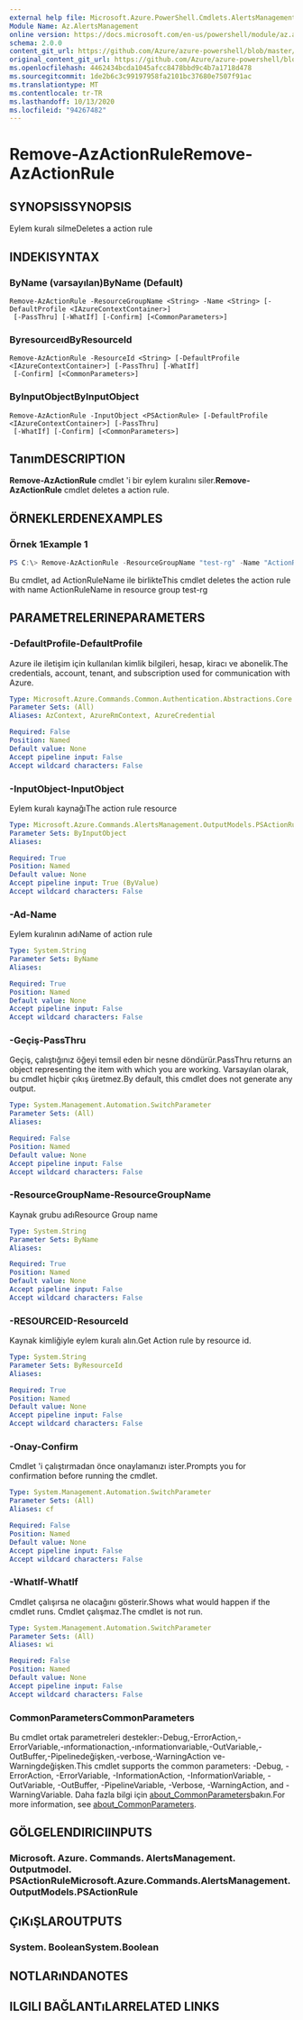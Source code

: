 ```yaml
---
external help file: Microsoft.Azure.PowerShell.Cmdlets.AlertsManagement.dll-Help.xml
Module Name: Az.AlertsManagement
online version: https://docs.microsoft.com/en-us/powershell/module/az.alertsmanagement/remove-azactionrule
schema: 2.0.0
content_git_url: https://github.com/Azure/azure-powershell/blob/master/src/AlertsManagement/AlertsManagement/help/Remove-AzActionRule.md
original_content_git_url: https://github.com/Azure/azure-powershell/blob/master/src/AlertsManagement/AlertsManagement/help/Remove-AzActionRule.md
ms.openlocfilehash: 4462434bcda1045afcc8478bbd9c4b7a1718d478
ms.sourcegitcommit: 1de2b6c3c99197958fa2101bc37680e7507f91ac
ms.translationtype: MT
ms.contentlocale: tr-TR
ms.lasthandoff: 10/13/2020
ms.locfileid: "94267482"
---
```

# <span data-ttu-id="42bf0-101">Remove-AzActionRule</span><span class="sxs-lookup"><span data-stu-id="42bf0-101">Remove-AzActionRule</span></span>

## <span data-ttu-id="42bf0-102">SYNOPSIS</span><span class="sxs-lookup"><span data-stu-id="42bf0-102">SYNOPSIS</span></span>
<span data-ttu-id="42bf0-103">Eylem kuralı silme</span><span class="sxs-lookup"><span data-stu-id="42bf0-103">Deletes a action rule</span></span>

## <span data-ttu-id="42bf0-104">INDEKI</span><span class="sxs-lookup"><span data-stu-id="42bf0-104">SYNTAX</span></span>

### <span data-ttu-id="42bf0-105">ByName (varsayılan)</span><span class="sxs-lookup"><span data-stu-id="42bf0-105">ByName (Default)</span></span>
```
Remove-AzActionRule -ResourceGroupName <String> -Name <String> [-DefaultProfile <IAzureContextContainer>]
 [-PassThru] [-WhatIf] [-Confirm] [<CommonParameters>]
```

### <span data-ttu-id="42bf0-106">Byresourceıd</span><span class="sxs-lookup"><span data-stu-id="42bf0-106">ByResourceId</span></span>
```
Remove-AzActionRule -ResourceId <String> [-DefaultProfile <IAzureContextContainer>] [-PassThru] [-WhatIf]
 [-Confirm] [<CommonParameters>]
```

### <span data-ttu-id="42bf0-107">ByInputObject</span><span class="sxs-lookup"><span data-stu-id="42bf0-107">ByInputObject</span></span>
```
Remove-AzActionRule -InputObject <PSActionRule> [-DefaultProfile <IAzureContextContainer>] [-PassThru]
 [-WhatIf] [-Confirm] [<CommonParameters>]
```

## <span data-ttu-id="42bf0-108">Tanım</span><span class="sxs-lookup"><span data-stu-id="42bf0-108">DESCRIPTION</span></span>
<span data-ttu-id="42bf0-109">**Remove-AzActionRule** cmdlet 'i bir eylem kuralını siler.</span><span class="sxs-lookup"><span data-stu-id="42bf0-109">**Remove-AzActionRule** cmdlet deletes a action rule.</span></span>

## <span data-ttu-id="42bf0-110">ÖRNEKLERDEN</span><span class="sxs-lookup"><span data-stu-id="42bf0-110">EXAMPLES</span></span>

### <span data-ttu-id="42bf0-111">Örnek 1</span><span class="sxs-lookup"><span data-stu-id="42bf0-111">Example 1</span></span>
```powershell
PS C:\> Remove-AzActionRule -ResourceGroupName "test-rg" -Name "ActionRuleName"
```

<span data-ttu-id="42bf0-112">Bu cmdlet, ad ActionRuleName ile birlikte</span><span class="sxs-lookup"><span data-stu-id="42bf0-112">This cmdlet deletes the action rule with name ActionRuleName in resource group test-rg</span></span>

## <span data-ttu-id="42bf0-113">PARAMETRELERINE</span><span class="sxs-lookup"><span data-stu-id="42bf0-113">PARAMETERS</span></span>

### <span data-ttu-id="42bf0-114">-DefaultProfile</span><span class="sxs-lookup"><span data-stu-id="42bf0-114">-DefaultProfile</span></span>
<span data-ttu-id="42bf0-115">Azure ile iletişim için kullanılan kimlik bilgileri, hesap, kiracı ve abonelik.</span><span class="sxs-lookup"><span data-stu-id="42bf0-115">The credentials, account, tenant, and subscription used for communication with Azure.</span></span>

```yaml
Type: Microsoft.Azure.Commands.Common.Authentication.Abstractions.Core.IAzureContextContainer
Parameter Sets: (All)
Aliases: AzContext, AzureRmContext, AzureCredential

Required: False
Position: Named
Default value: None
Accept pipeline input: False
Accept wildcard characters: False
```

### <span data-ttu-id="42bf0-116">-InputObject</span><span class="sxs-lookup"><span data-stu-id="42bf0-116">-InputObject</span></span>
<span data-ttu-id="42bf0-117">Eylem kuralı kaynağı</span><span class="sxs-lookup"><span data-stu-id="42bf0-117">The action rule resource</span></span>

```yaml
Type: Microsoft.Azure.Commands.AlertsManagement.OutputModels.PSActionRule
Parameter Sets: ByInputObject
Aliases:

Required: True
Position: Named
Default value: None
Accept pipeline input: True (ByValue)
Accept wildcard characters: False
```

### <span data-ttu-id="42bf0-118">-Ad</span><span class="sxs-lookup"><span data-stu-id="42bf0-118">-Name</span></span>
<span data-ttu-id="42bf0-119">Eylem kuralının adı</span><span class="sxs-lookup"><span data-stu-id="42bf0-119">Name of action rule</span></span>

```yaml
Type: System.String
Parameter Sets: ByName
Aliases:

Required: True
Position: Named
Default value: None
Accept pipeline input: False
Accept wildcard characters: False
```

### <span data-ttu-id="42bf0-120">-Geçiş</span><span class="sxs-lookup"><span data-stu-id="42bf0-120">-PassThru</span></span>
<span data-ttu-id="42bf0-121">Geçiş, çalıştığınız öğeyi temsil eden bir nesne döndürür.</span><span class="sxs-lookup"><span data-stu-id="42bf0-121">PassThru returns an object representing the item with which you are working.</span></span> <span data-ttu-id="42bf0-122">Varsayılan olarak, bu cmdlet hiçbir çıkış üretmez.</span><span class="sxs-lookup"><span data-stu-id="42bf0-122">By default, this cmdlet does not generate any output.</span></span>

```yaml
Type: System.Management.Automation.SwitchParameter
Parameter Sets: (All)
Aliases:

Required: False
Position: Named
Default value: None
Accept pipeline input: False
Accept wildcard characters: False
```

### <span data-ttu-id="42bf0-123">-ResourceGroupName</span><span class="sxs-lookup"><span data-stu-id="42bf0-123">-ResourceGroupName</span></span>
<span data-ttu-id="42bf0-124">Kaynak grubu adı</span><span class="sxs-lookup"><span data-stu-id="42bf0-124">Resource Group name</span></span>

```yaml
Type: System.String
Parameter Sets: ByName
Aliases:

Required: True
Position: Named
Default value: None
Accept pipeline input: False
Accept wildcard characters: False
```

### <span data-ttu-id="42bf0-125">-RESOURCEID</span><span class="sxs-lookup"><span data-stu-id="42bf0-125">-ResourceId</span></span>
<span data-ttu-id="42bf0-126">Kaynak kimliğiyle eylem kuralı alın.</span><span class="sxs-lookup"><span data-stu-id="42bf0-126">Get Action rule by resource id.</span></span>

```yaml
Type: System.String
Parameter Sets: ByResourceId
Aliases:

Required: True
Position: Named
Default value: None
Accept pipeline input: False
Accept wildcard characters: False
```

### <span data-ttu-id="42bf0-127">-Onay</span><span class="sxs-lookup"><span data-stu-id="42bf0-127">-Confirm</span></span>
<span data-ttu-id="42bf0-128">Cmdlet 'i çalıştırmadan önce onaylamanızı ister.</span><span class="sxs-lookup"><span data-stu-id="42bf0-128">Prompts you for confirmation before running the cmdlet.</span></span>

```yaml
Type: System.Management.Automation.SwitchParameter
Parameter Sets: (All)
Aliases: cf

Required: False
Position: Named
Default value: None
Accept pipeline input: False
Accept wildcard characters: False
```

### <span data-ttu-id="42bf0-129">-WhatIf</span><span class="sxs-lookup"><span data-stu-id="42bf0-129">-WhatIf</span></span>
<span data-ttu-id="42bf0-130">Cmdlet çalışırsa ne olacağını gösterir.</span><span class="sxs-lookup"><span data-stu-id="42bf0-130">Shows what would happen if the cmdlet runs.</span></span>
<span data-ttu-id="42bf0-131">Cmdlet çalışmaz.</span><span class="sxs-lookup"><span data-stu-id="42bf0-131">The cmdlet is not run.</span></span>

```yaml
Type: System.Management.Automation.SwitchParameter
Parameter Sets: (All)
Aliases: wi

Required: False
Position: Named
Default value: None
Accept pipeline input: False
Accept wildcard characters: False
```

### <span data-ttu-id="42bf0-132">CommonParameters</span><span class="sxs-lookup"><span data-stu-id="42bf0-132">CommonParameters</span></span>
<span data-ttu-id="42bf0-133">Bu cmdlet ortak parametreleri destekler:-Debug,-ErrorAction,-ErrorVariable,-ınformationaction,-ınformationvariable,-OutVariable,-OutBuffer,-Pipelinedeğişken,-verbose,-WarningAction ve-Warningdeğişken.</span><span class="sxs-lookup"><span data-stu-id="42bf0-133">This cmdlet supports the common parameters: -Debug, -ErrorAction, -ErrorVariable, -InformationAction, -InformationVariable, -OutVariable, -OutBuffer, -PipelineVariable, -Verbose, -WarningAction, and -WarningVariable.</span></span> <span data-ttu-id="42bf0-134">Daha fazla bilgi için [about_CommonParameters](http://go.microsoft.com/fwlink/?LinkID=113216)bakın.</span><span class="sxs-lookup"><span data-stu-id="42bf0-134">For more information, see [about_CommonParameters](http://go.microsoft.com/fwlink/?LinkID=113216).</span></span>

## <span data-ttu-id="42bf0-135">GÖLGELENDIRICI</span><span class="sxs-lookup"><span data-stu-id="42bf0-135">INPUTS</span></span>

### <span data-ttu-id="42bf0-136">Microsoft. Azure. Commands. AlertsManagement. Outputmodel. PSActionRule</span><span class="sxs-lookup"><span data-stu-id="42bf0-136">Microsoft.Azure.Commands.AlertsManagement.OutputModels.PSActionRule</span></span>

## <span data-ttu-id="42bf0-137">ÇıKıŞLAR</span><span class="sxs-lookup"><span data-stu-id="42bf0-137">OUTPUTS</span></span>

### <span data-ttu-id="42bf0-138">System. Boolean</span><span class="sxs-lookup"><span data-stu-id="42bf0-138">System.Boolean</span></span>

## <span data-ttu-id="42bf0-139">NOTLARıNDA</span><span class="sxs-lookup"><span data-stu-id="42bf0-139">NOTES</span></span>

## <span data-ttu-id="42bf0-140">ILGILI BAĞLANTıLAR</span><span class="sxs-lookup"><span data-stu-id="42bf0-140">RELATED LINKS</span></span>
